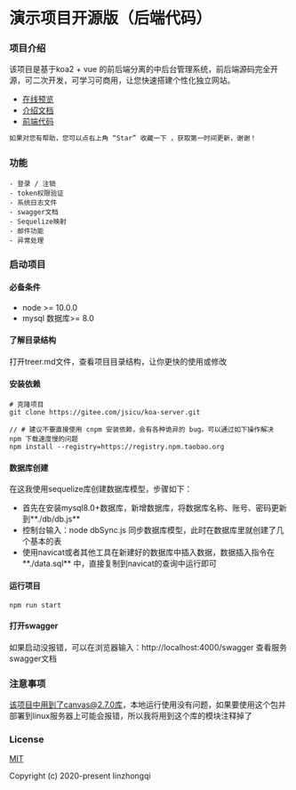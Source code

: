 # 演示项目开源版（后端代码）

### 项目介绍

该项目是基于koa2 + vue 的前后端分离的中后台管理系统，前后端源码完全开源，可二次开发，可学习可商用，让您快速搭建个性化独立网站。

- [在线预览](http://demo.udoudou.cn/#/login?redirect=%2F)
- [介绍文档](https://blog.csdn.net/qq_38734862/category_10091564.html?spm=1001.2014.3001.5482)
- [前端代码](https://gitee.com/jsicu/vue-client)

```markdown
如果对您有帮助，您可以点右上角 “Star” 收藏一下 ，获取第一时间更新，谢谢！
```



### 功能

```
- 登录 / 注销
- token权限验证
- 系统日志文件
- swagger文档
- Sequelize映射
- 邮件功能
- 异常处理
```



### 启动项目

#### 必备条件

- node >= 10.0.0
-  mysql 数据库>= 8.0

#### 了解目录结构

打开treer.md文件，查看项目目录结构，让你更快的使用或修改

#### 安装依赖

```shell
# 克隆项目
git clone https://gitee.com/jsicu/koa-server.git

// # 建议不要直接使用 cnpm 安装依赖，会有各种诡异的 bug。可以通过如下操作解决 npm 下载速度慢的问题
npm install --registry=https://registry.npm.taobao.org
```

#### 数据库创建

在这我使用sequelize库创建数据库模型，步骤如下：

- 首先在安装mysql8.0+数据库，新增数据库，将数据库名称、账号、密码更新到**./db/db.js**
- 控制台输入：node dbSync.js 同步数据库模型，此时在数据库里就创建了几个基本的表
- 使用navicat或者其他工具在新建好的数据库中插入数据，数据插入指令在**./data.sql** 中，直接复制到navicat的查询中运行即可

#### 运行项目

```shell
npm run start
```

#### 打开swagger

如果启动没报错，可以在浏览器输入：http://localhost:4000/swagger 查看服务swagger文档



### 注意事项

该项目中用到了canvas@2.7.0库，本地运行使用没有问题，如果要使用这个包并部署到linux服务器上可能会报错，所以我将用到这个库的模块注释掉了



### License

[MIT](https://github.com/PanJiaChen/vue-element-admin/blob/master/LICENSE)

Copyright (c) 2020-present linzhongqi






